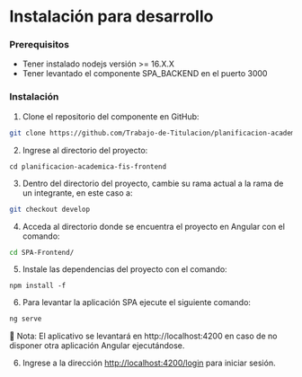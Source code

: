 # Instalación para desarrollo

### Prerequisitos

- Tener instalado nodejs versión >= 16.X.X
- Tener levantado el componente SPA_BACKEND en el puerto 3000

### Instalación

1. Clone el repositorio del componente en GitHub:

```bash
git clone https://github.com/Trabajo-de-Titulacion/planificacion-academica-fis-frontend
```

2. Ingrese al directorio del proyecto:

```
cd planificacion-academica-fis-frontend
```

3. Dentro del directorio del proyecto, cambie su rama actual a la rama de un integrante, en este caso a:

```bash
git checkout develop
```

4. Acceda al directorio donde se encuentra el proyecto en Angular con el comando:

```bash
cd SPA-Frontend/
```

5. Instale las dependencias del proyecto con el comando:

```
npm install -f
```

6. Para levantar la aplicación SPA ejecute el siguiente comando:

```bash
ng serve
```

<aside>
📖 Nota: El aplicativo se levantará en http://localhost:4200 en caso de no disponer otra aplicación Angular ejecutándose.

</aside>

6. Ingrese a la dirección  [http://localhost:4200/login](http://localhost:4200/login) para iniciar sesión.
